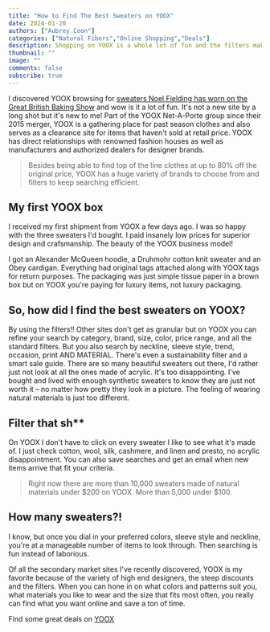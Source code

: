 ```yaml
---
title: "How to Find The Best Sweaters on YOOX"
date: 2024-01-28
authors: ["Aubrey Coon"]
categories: ["Natural Fibers","Online Shopping","Deals"]
description: Shopping on YOOX is a whole lot of fun and the filters make it more efficient than other sites.
thumbnail: ""
image: ""
comments: false
subscribe: true
---
```


I discovered YOOX browsing for <a href="/blog/2024/01/where-does-host-of-the-great-british-baking-show-noel-fielding-get-his-amazing-sweaters/">sweaters Noel Fielding has worn on the Great British Baking Show</a> and wow is it a lot of fun. It's not a new site by a long shot but it's new to me! Part of the YOOX Net-A-Porte group since their 2015 merger, YOOX is a gathering place for past season clothes and also serves as a clearance site for items that haven't sold at retail price. YOOX has direct relationships with renowned fashion houses as well as manufacturers and authorized dealers for designer brands. 

> Besides being able to find top of the line clothes at up to 80% off the original price, YOOX has a huge variety of brands to choose from and filters to keep searching efficient. 

## My first YOOX box
I received my first shipment from YOOX a few days ago. I was so happy with the three sweaters I'd bought. I paid insanely low prices for superior design and crafsmanship. The beauty of the YOOX business model!

I got an Alexander McQueen hoodie, a Druhmohr cotton knit sweater and an Obey cardigan. Everything had original tags attached along with YOOX tags for return purposes. The packaging was just simple tissue paper in a brown box but on YOOX you're paying for luxury items, not luxury packaging. 

## So, how did I find the best sweaters on YOOX? 

By using the filters!! Other sites don't get as granular but on YOOX you can refine your search by category, brand, size, color, price range, and all the standard filters. But you also search by neckline, sleeve style, trend, occasion, print AND MATERIAL. There's even a sustainability filter and a smart sale guide.  There are so many beautiful sweaters out there, I'd rather just not look at all the ones made of acrylic. It's too disappointing. I've bought and lived with enough synthetic sweaters to know they are just not worth it – no matter how pretty they look in a picture.  The feeling of wearing natural materials is just too different.

## Filter that sh**

On YOOX I don't have to click on every sweater I like to see what it's made of. I just check cotton, wool, silk, cashmere, and linen and presto, no acrylic disappointment. You can also save searches and get an email when new items arrive that fit your criteria.

> Right now there are more than 10,000 sweaters made of natural materials under $200 on YOOX. More than 5,000 under $100. 

## How many sweaters?!

I know, but once you dial in your preferred colors, sleeve style and neckline, you're at a manageable number of items to look through. Then searching is fun instead of laborious. 

Of all the secondary market sites I've recently discovered, YOOX is my favorite because of the variety of high end designers, the steep discounts and the filters. When you can hone in on what colors and patterns suit you, what materials you like to wear and the size that fits most often, you really can find what you want online and save a ton of time.

<i class="fa-solid fa-arrow-right"></i> Find some great deals on <a href="https://www.YOOX.com/" target="_blank">YOOX</a>

